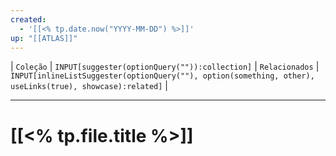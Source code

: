 ```yaml
---
created:
  - '[[<% tp.date.now("YYYY-MM-DD") %>]]'
up: "[[ATLAS]]"
---
```

| `Coleção` | `INPUT[suggester(optionQuery("")):collection]`   | `Relacionados` | `INPUT[inlineListSuggester(optionQuery(""), option(something, other),  useLinks(true), showcase):related]`  |

---

# [[<% tp.file.title %>]] 


